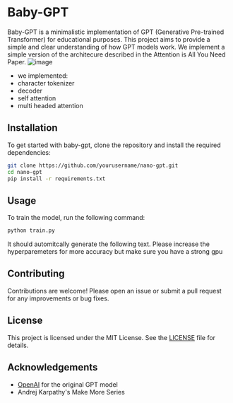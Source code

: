 # Baby-GPT

Baby-GPT is a minimalistic implementation of GPT (Generative Pre-trained Transformer) for educational purposes. This project aims to provide a simple and clear understanding of how GPT models work. We implement a simple version of the architecure described in the Attention is All You Need Paper. 
![image](https://github.com/user-attachments/assets/e03b6bfc-14ed-43b2-9da3-5a4d04259766)

- we implemented:
- character tokenizer
- decoder
- self attention
- multi headed attention


## Installation

To get started with baby-gpt, clone the repository and install the required dependencies:

```bash
git clone https://github.com/yourusername/nano-gpt.git
cd nano-gpt
pip install -r requirements.txt
```

## Usage

To train the model, run the following command:

```bash
python train.py
```

It should automitcally generate the following text. Please increase the hyperparemeters for more accuracy but make sure you have a strong gpu

## Contributing

Contributions are welcome! Please open an issue or submit a pull request for any improvements or bug fixes.

## License

This project is licensed under the MIT License. See the [LICENSE](LICENSE) file for details.

## Acknowledgements

- [OpenAI](https://www.openai.com/) for the original GPT model
- Andrej Karpathy's Make More Series
